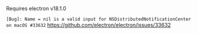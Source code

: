 
Requires electron v18.1.0

`[Bug]: Name = nil is a valid input for NSDistributedNotificationCenter on macOS #33632`
https://github.com/electron/electron/issues/33632
